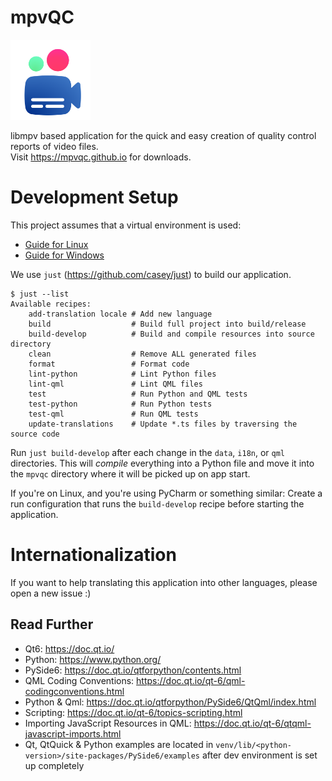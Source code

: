 # mpvQC

<img alt="Logo" src="data/icon.svg" width="128" height="128"/>

libmpv based application for the quick and easy creation of quality control reports of video files.  
Visit <a href="https://mpvqc.github.io">https://mpvqc.github.io</a> for downloads.

# Development Setup

This project assumes that a virtual environment is used:

* [Guide for Linux](docs/dev-setup-linux.md)
* [Guide for Windows](docs/dev-setup-windows.md)

We use `just` (https://github.com/casey/just) to build our application.

```shell
$ just --list
Available recipes:
    add-translation locale # Add new language
    build                  # Build full project into build/release
    build-develop          # Build and compile resources into source directory
    clean                  # Remove ALL generated files
    format                 # Format code
    lint-python            # Lint Python files
    lint-qml               # Lint QML files
    test                   # Run Python and QML tests
    test-python            # Run Python tests
    test-qml               # Run QML tests
    update-translations    # Update *.ts files by traversing the source code
```

Run `just build-develop` after each change in the `data`, `i18n`, or `qml` directories.
This will *compile* everything into a Python file and move it into the `mpvqc` directory
where it will be picked up on app start.

If you're on Linux, and you're using PyCharm or something similar:
Create a run configuration that runs the `build-develop` recipe before starting the application.

# Internationalization

If you want to help translating this application into other languages, please open a new issue :)

## Read Further

* Qt6: https://doc.qt.io/
* Python: https://www.python.org/
* PySide6: https://doc.qt.io/qtforpython/contents.html
* QML Coding Conventions: https://doc.qt.io/qt-6/qml-codingconventions.html
* Python & Qml: https://doc.qt.io/qtforpython/PySide6/QtQml/index.html
* Scripting: https://doc.qt.io/qt-6/topics-scripting.html
* Importing JavaScript Resources in QML: https://doc.qt.io/qt-6/qtqml-javascript-imports.html
* Qt, QtQuick & Python examples are located in `venv/lib/<python-version>/site-packages/PySide6/examples`
  after dev environment is set up completely

